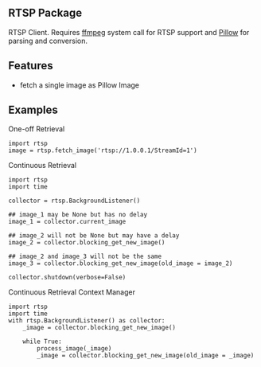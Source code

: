 
## RTSP Package

RTSP Client. Requires [ffmpeg](https://www.ffmpeg.org/) system call for RTSP support and [Pillow](https://pillow.readthedocs.io/en/5.1.x/) for parsing and conversion.

## Features

  * fetch a single image as Pillow Image

## Examples

One-off Retrieval

    import rtsp
    image = rtsp.fetch_image('rtsp://1.0.0.1/StreamId=1')

Continuous Retrieval

    import rtsp
    import time

    collector = rtsp.BackgroundListener()

    ## image_1 may be None but has no delay
    image_1 = collector.current_image

    ## image_2 will not be None but may have a delay
    image_2 = collector.blocking_get_new_image()

    ## image_2 and image_3 will not be the same
    image_3 = collector.blocking_get_new_image(old_image = image_2)

    collector.shutdown(verbose=False)

Continuous Retrieval Context Manager

    import rtsp
    import time
    with rtsp.BackgroundListener() as collector:
        _image = collector.blocking_get_new_image()

        while True:
            process_image(_image)
            _image = collector.blocking_get_new_image(old_image = _image)